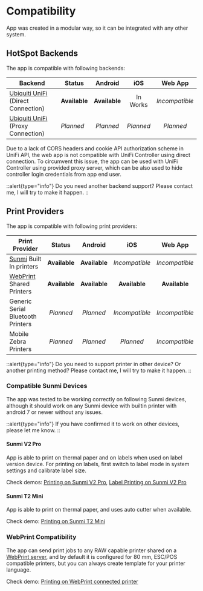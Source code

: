 # Compatibility 

App was created in a modular way, so it can be integrated with any other system.

## HotSpot Backends

The app is compatible with following backends:

| Backend                                                        | Status        |    Android    |    iOS    |    Web App     |
|----------------------------------------------------------------|---------------|:-------------:|:---------:|:--------------:|
| [Ubiquiti UniFi](https://www.ui.com/wi-fi) (Direct Connection) | **Available** | **Available** | In Works  | _Incompatible_ |
| [Ubiquiti UniFi](https://www.ui.com/wi-fi) (Proxy Connection)  | _Planned_     |   _Planned_   | _Planned_ |   _Planned_    |

Due to a lack of CORS headers and cookie API authorization scheme in UniFi API, the web app is not compatible with UniFi Controller using direct connection.
To circumvent this issue, the app can be used with UniFi Controller using provided proxy server, which can be also used to hide controller login credentials from app end user.

::alert{type="info"}
Do you need another backend support? Please contact me, I will try to make it happen.
::

## Print Providers

The app is compatible with following print providers:

| Print Provider                                                          |    Status     |    Android    |      iOS       |    Web App     |
|-------------------------------------------------------------------------|:-------------:|:-------------:|:--------------:|:--------------:|
| [Sunmi](https://www.sunmi.com/) Built In printers                       | **Available** | **Available** | _Incompatible_ | _Incompatible_ |
| [WebPrint](https://opensource.duma.sh/systems/webprint) Shared Printers | **Available** | **Available** | **Available**  | **Available**  |
| Generic Serial Bluetooth Printers                                       |   _Planned_   |   _Planned_   | _Incompatible_ | _Incompatible_ |
| Mobile Zebra Printers                                                   |   _Planned_   |   _Planned_   |   _Planned_    | _Incompatible_ |

::alert{type="info"}
Do you need to support printer in other device? Or another printing method? Please contact me, I will try to make it happen.
::

### Compatible Sunmi Devices
The app was tested to be working correctly on following Sunmi devices, 
although it should work on any Sunmi device with builtin printer with android 7 or newer without any issues.

::alert{type="info"}
If you have confirmed it to work on other devices, please let me know.
::

#### Sunmi V2 Pro
App is able to print on thermal paper and on labels when used on label version device. 
For printing on labels, first switch to label mode in system settings and calibrate label size.

Check demos: 
[Printing on Sunmi V2 Pro](/hotspot-voucher-generator/demos#printing-on-sunmi-v2-pro),
[Label Printing on Sunmi V2 Pro](/hotspot-voucher-generator/demos#label-printing-on-sunmi-v2-pro)

#### Sunmi T2 Mini
App is able to print on thermal paper, and uses auto cutter when available.

Check demo:
[Printing on Sunmi T2 Mini](/hotspot-voucher-generator/demos#printing-on-sunmi-t2-mini)

### WebPrint Compatibility
The app can send print jobs to any RAW capable printer shared on a [WebPrint server](https://opensource.duma.sh/systems/webprint),
and by default it is configured for 80 mm, ESC/POS compatible printers, but you can always create template for your printer language.

Check demo:
[Printing on WebPrint connected printer](/hotspot-voucher-generator/demos#printing-on-webprint-connected-printer)